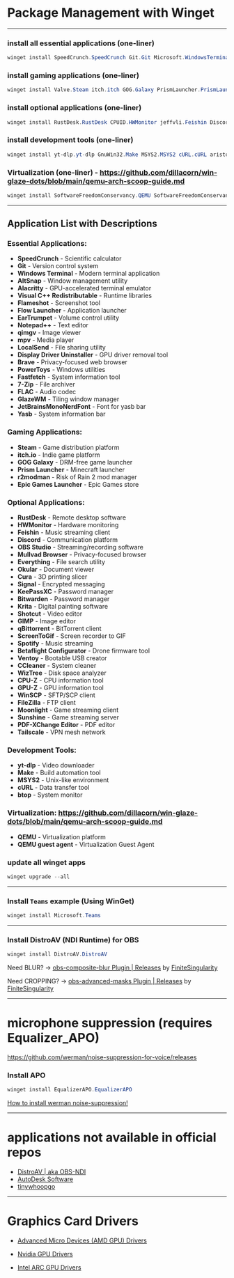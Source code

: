 # Package Management with Winget

---

### install all essential applications (one-liner)
```powershell
winget install SpeedCrunch.SpeedCrunch Git.Git Microsoft.WindowsTerminal AltSnap.AltSnap Alacritty.Alacritty Microsoft.VCRedist.2015+.x64 AmN.yasb Flameshot.Flameshot Flow-Launcher.Flow-Launcher File-New-Project.EarTrumpet Notepad++.Notepad++ qimgv.qimgv mpv.net LocalSend.LocalSend DisplayDriverUninstaller.DisplayDriverUninstaller Brave.Brave Microsoft.PowerToys Fastfetch-cli.Fastfetch 7zip.7zip xiph.flac glzr-io.glazewm karlstav.cava DEVCOM.JetBrainsMonoNerdFont
```

### install gaming applications (one-liner)
```powershell
winget install Valve.Steam itch.itch GOG.Galaxy PrismLauncher.PrismLauncher ebkr.r2modman EpicGames.EpicGamesLauncher
```

### install optional applications (one-liner)
```powershell
winget install RustDesk.RustDesk CPUID.HWMonitor jeffvli.Feishin Discord.Discord OBSProject.OBSStudio MullvadVPN.MullvadBrowser voidtools.Everything KDE.Okular Ultimaker.Cura OpenWhisperSystems.Signal KeePassXCTeam.KeePassXC Bitwarden.Bitwarden KDE.Krita Meltytech.Shotcut GIMP.GIMP qBittorrent.qBittorrent NickeManarin.ScreenToGif Spotify.Spotify Betaflight.Betaflight-Configurator Ventoy.Ventoy Piriform.CCleaner AntibodySoftware.WizTree CPUID.CPU-Z TechPowerUp.GPU-Z WinSCP.WinSCP TimKosse.FileZilla.Client MoonlightGameStreamingProject.Moonlight LizardByte.Sunshine TrackerSoftware.PDF-XChangeEditor Tailscale.Tailscale
```

### install development tools (one-liner)
```powershell
winget install yt-dlp.yt-dlp GnuWin32.Make MSYS2.MSYS2 cURL.cURL aristocratos.btop4win
```

### Virtualization (one-liner) - https://github.com/dillacorn/win-glaze-dots/blob/main/qemu-arch-scoop-guide.md
```powershell
winget install SoftwareFreedomConservancy.QEMU SoftwareFreedomConservancy.QEMUGuestAgent
```

---

## Application List with Descriptions

### Essential Applications:
- **SpeedCrunch** - Scientific calculator
- **Git** - Version control system
- **Windows Terminal** - Modern terminal application
- **AltSnap** - Window management utility
- **Alacritty** - GPU-accelerated terminal emulator
- **Visual C++ Redistributable** - Runtime libraries
- **Flameshot** - Screenshot tool
- **Flow Launcher** - Application launcher
- **EarTrumpet** - Volume control utility
- **Notepad++** - Text editor
- **qimgv** - Image viewer
- **mpv** - Media player
- **LocalSend** - File sharing utility
- **Display Driver Uninstaller** - GPU driver removal tool
- **Brave** - Privacy-focused web browser
- **PowerToys** - Windows utilities
- **Fastfetch** - System information tool
- **7-Zip** - File archiver
- **FLAC** - Audio codec
- **GlazeWM** - Tiling window manager
- **JetBrainsMonoNerdFont** - Font for yasb bar
- **Yasb** - System information bar

### Gaming Applications:
- **Steam** - Game distribution platform
- **itch.io** - Indie game platform
- **GOG Galaxy** - DRM-free game launcher
- **Prism Launcher** - Minecraft launcher
- **r2modman** - Risk of Rain 2 mod manager
- **Epic Games Launcher** - Epic Games store

### Optional Applications:
- **RustDesk** - Remote desktop software
- **HWMonitor** - Hardware monitoring
- **Feishin** - Music streaming client
- **Discord** - Communication platform
- **OBS Studio** - Streaming/recording software
- **Mullvad Browser** - Privacy-focused browser
- **Everything** - File search utility
- **Okular** - Document viewer
- **Cura** - 3D printing slicer
- **Signal** - Encrypted messaging
- **KeePassXC** - Password manager
- **Bitwarden** - Password manager
- **Krita** - Digital painting software
- **Shotcut** - Video editor
- **GIMP** - Image editor
- **qBittorrent** - BitTorrent client
- **ScreenToGif** - Screen recorder to GIF
- **Spotify** - Music streaming
- **Betaflight Configurator** - Drone firmware tool
- **Ventoy** - Bootable USB creator
- **CCleaner** - System cleaner
- **WizTree** - Disk space analyzer
- **CPU-Z** - CPU information tool
- **GPU-Z** - GPU information tool
- **WinSCP** - SFTP/SCP client
- **FileZilla** - FTP client
- **Moonlight** - Game streaming client
- **Sunshine** - Game streaming server
- **PDF-XChange Editor** - PDF editor
- **Tailscale** - VPN mesh network

### Development Tools:
- **yt-dlp** - Video downloader
- **Make** - Build automation tool
- **MSYS2** - Unix-like environment
- **cURL** - Data transfer tool
- **btop** - System monitor

### Virtualization: https://github.com/dillacorn/win-glaze-dots/blob/main/qemu-arch-scoop-guide.md
- **QEMU** - Virtualization platform
- **QEMU guest agent** - Virtualization Guest Agent

### update all winget apps
```powershell
winget upgrade --all
```

---

### Install `Teams` example (**Using WinGet**)
```powershell
winget install Microsoft.Teams
```

---
### Install DistroAV (NDI Runtime) for OBS
```powershell
winget install DistroAV.DistroAV
```

Need BLUR? -> [obs-composite-blur Plugin | Releases](https://github.com/FiniteSingularity/obs-composite-blur/releases) by [FiniteSingularity](https://github.com/FiniteSingularity)

Need CROPPING? -> [obs-advanced-masks Plugin | Releases](https://github.com/FiniteSingularity/obs-advanced-masks/releases) by [FiniteSingularity](https://github.com/FiniteSingularity)

---

# microphone suppression (requires Equalizer_APO)
https://github.com/werman/noise-suppression-for-voice/releases

### Install APO
```powershell
winget install EqualizerAPO.EqualizerAPO
```

[How to install werman noise-suppression!](https://github.com/dillacorn/win-glaze-dots/blob/main/mic_suppression_apo.md)

---

# applications not available in official repos
- [DistroAV | aka OBS-NDI](https://github.com/DistroAV/DistroAV)
- [AutoDesk Software](https://manage.autodesk.com/login?t=/products)
- [tinywhoopgo](https://tinywhoopgo.com/)

---

# Graphics Card Drivers
- [Advanced Micro Devices (AMD GPU) Drivers](https://www.amd.com/en/support/download/drivers.html)
- [Nvidia GPU Drivers](https://www.nvidia.com/en-us/drivers/)

- [Intel ARC GPU Drivers](https://www.intel.com/content/www/us/en/download/785597/intel-arc-iris-xe-graphics-windows.html)

